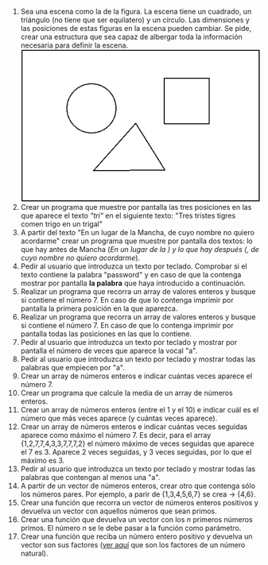
1. Sea una escena como la de la figura. La escena tiene un cuadrado, un triángulo (no tiene que ser equilatero) y un círculo. Las dimensiones y las posiciones de estas figuras en la escena pueden cambiar. Se pide, crear una estructura que sea capaz de albergar toda la información necesaria para definir la escena.
![Escena](images/escena.png "Escena")
2. Crear un programa que muestre por pantalla las tres posiciones en las que aparece el texto _"tri"_ en el siguiente texto: "Tres tristes tigres comen trigo en un trigal"
3. A partir del texto "En un lugar de la Mancha, de cuyo nombre no quiero acordarme" crear un programa que muestre por pantalla dos textos: lo que hay antes de Mancha (*En un lugar de la *) y lo que hay después (*, de cuyo nombre no quiero acordarme*).
4. Pedir al usuario que introduzca un texto por teclado. Comprobar si el texto contiene la palabra "password" y en caso de que la contenga mostrar por pantalla **la palabra** que haya introducido a continuación.
5. Realizar un programa que recorra un array de valores enteros y busque si contiene el número 7. En caso de que lo contenga imprimir por pantalla la primera posición en la que aparezca.
6. Realizar un programa que recorra un array de valores enteros y busque si contiene el número 7. En caso de que lo contenga imprimir por pantalla todas las posiciones en las que lo contiene.
7. Pedir al usuario que introduzca un texto por teclado y mostrar por pantalla el número de veces que aparece la vocal "a".
8. Pedir al usuario que introduzca un texto por teclado y mostrar todas las palabras que empiecen por "a".
9. Crear un array de números enteros e indicar cuántas veces aparece el número 7.
10. Crear un programa que calcule la media de un array de números enteros.
11. Crear un array de números enteros (entre el 1 y el 10) e indicar cuál es el número que más veces aparece (y cuántas veces aparece).
12. Crear un array de números enteros e indicar cuántas veces seguidas aparece como máximo el número 7. Es decir, para el array {1,2,7,7,4,3,3,7,7,7,2} el número máximo de veces seguidas que aparece el 7 es 3. Aparece 2 veces seguidas, y 3 veces seguidas, por lo que el máximo es 3.
14. Pedir al  usuario que introduzca un texto por teclado y mostrar todas las palabras que contengan al menos una "a".
13. A partir de un vector de números enteros, crear otro que contenga sólo los números pares. Por ejemplo, a parir de {1,3,4,5,6,7} se crea -> {4,6}.
15. Crear una función que recorra un vector de números enteros positivos y devuelva un vector con aquellos números que sean primos.
16. Crear una función que devuelva un vector con los _n_ primeros números primos. El número _n_ se le debe pasar a la función como parámetro.
17. Crear una función que reciba un número entero positivo y devuelva un vector son sus factores ([ver aquí](https://matematica.fandom.com/wiki/Descomposicion_de_numeros_naturales_en_factores) que son los factores de un número natural).
